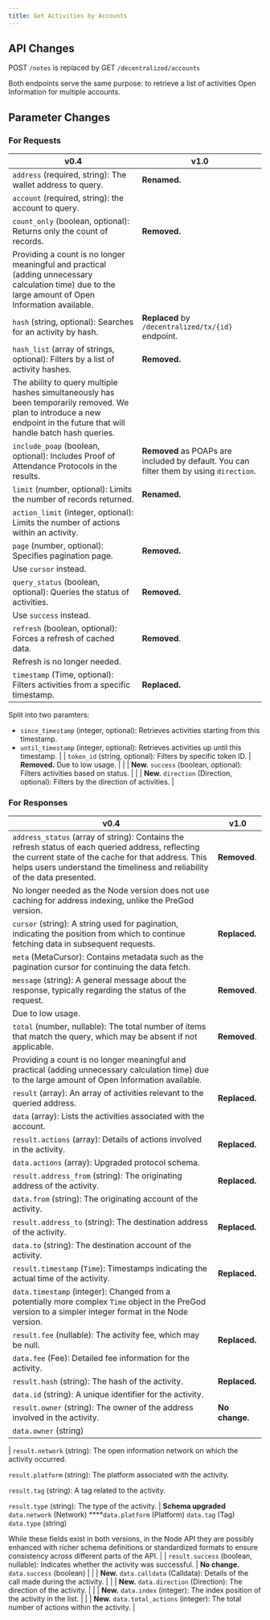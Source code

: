 ```yaml
---
title: Get Activities by Accounts
---
```


## API Changes

POST `/notes` is replaced by GET `/decentralized/accounts`

Both endpoints serve the same purpose: to retrieve a list of activities Open Information for multiple accounts.

## Parameter Changes

### For Requests

| **v0.4**                                                                                                                                                                 | **v1.0**                                                                                |
| ------------------------------------------------------------------------------------------------------------------------------------------------------------------------ | --------------------------------------------------------------------------------------- |
| `address` (required, string): The wallet address to query.                                                                                                               | **Renamed.**                                                                            |
| `account` (required, string): the account to query.                                                                                                                      |
| `count_only` (boolean, optional): Returns only the count of records.                                                                                                     | **Removed.**                                                                            |
| Providing a count is no longer meaningful and practical (adding unnecessary calculation time) due to the large amount of Open Information available.                     |
| `hash` (string, optional): Searches for an activity by hash.                                                                                                             | **Replaced** by `/decentralized/tx/{id}` endpoint.                                      |
| `hash_list` (array of strings, optional): Filters by a list of activity hashes.                                                                                          | **Removed.**                                                                            |
| The ability to query multiple hashes simultaneously has been temporarily removed. We plan to introduce a new endpoint in the future that will handle batch hash queries. |
| `include_poap` (boolean, optional): Includes Proof of Attendance Protocols in the results.                                                                               | **Removed** as POAPs are included by default. You can filter them by using `direction`. |
| `limit` (number, optional): Limits the number of records returned.                                                                                                       | **Renamed.**                                                                            |
| `action_limit` (integer, optional): Limits the number of actions within an activity.                                                                                     |
| `page` (number, optional): Specifies pagination page.                                                                                                                    | **Removed.**                                                                            |
| Use `cursor` instead.                                                                                                                                                    |
| `query_status` (boolean, optional): Queries the status of activities.                                                                                                    | **Removed.**                                                                            |
| Use `success` instead.                                                                                                                                                   |
| `refresh` (boolean, optional): Forces a refresh of cached data.                                                                                                          | **Removed**.                                                                            |
| Refresh is no longer needed.                                                                                                                                             |
| `timestamp` (Time, optional): Filters activities from a specific timestamp.                                                                                              | **Replaced.**                                                                           |

Split into two paramters:

- `since_timestamp` (integer, optional): Retrieves activities starting from this timestamp.
- `until_timestamp` (integer, optional): Retrieves activities up until this timestamp. |
  | `token_id` (string, optional): Filters by specific token ID. | **Removed.**
  Due to low usage. |
  | | **New.**
  `success` (boolean, optional): Filters activities based on status. |
  | | **New.**
  `direction` (Direction, optional): Filters by the direction of activities. |

### For Responses

| **v0.4**                                                                                                                                                                                                                               | **v1.0**       |
| -------------------------------------------------------------------------------------------------------------------------------------------------------------------------------------------------------------------------------------- | -------------- |
| `address_status` (array of string): Contains the refresh status of each queried address, reflecting the current state of the cache for that address. This helps users understand the timeliness and reliability of the data presented. | **Removed**.   |
| No longer needed as the Node version does not use caching for address indexing, unlike the PreGod version.                                                                                                                             |
| `cursor` (string): A string used for pagination, indicating the position from which to continue fetching data in subsequent requests.                                                                                                  | **Replaced.**  |
| `meta` (MetaCursor): Contains metadata such as the pagination cursor for continuing the data fetch.                                                                                                                                    |
| `message` (string): A general message about the response, typically regarding the status of the request.                                                                                                                               | **Removed**.   |
| Due to low usage.                                                                                                                                                                                                                      |
| `total` (number, nullable): The total number of items that match the query, which may be absent if not applicable.                                                                                                                     | **Removed**.   |
| Providing a count is no longer meaningful and practical (adding unnecessary calculation time) due to the large amount of Open Information available.                                                                                   |
| `result` (array): An array of activities relevant to the queried address.                                                                                                                                                              | **Replaced.**  |
| `data` (array): Lists the activities associated with the account.                                                                                                                                                                      |
| `result.actions` (array): Details of actions involved in the activity.                                                                                                                                                                 | **Replaced.**  |
| `data.actions` (array): Upgraded protocol schema.                                                                                                                                                                                      |
| `result.address_from` (string): The originating address of the activity.                                                                                                                                                               | **Replaced.**  |
| `data.from` (string): The originating account of the activity.                                                                                                                                                                         |
| `result.address_to` (string): The destination address of the activity.                                                                                                                                                                 | **Replaced.**  |
| `data.to` (string): The destination account of the activity.                                                                                                                                                                           |
| `result.timestamp` (`Time`): Timestamps indicating the actual time of the activity.                                                                                                                                                    | **Replaced.**  |
| `data.timestamp` (integer): Changed from a potentially more complex `Time` object in the PreGod version to a simpler integer format in the Node version.                                                                               |
| `result.fee` (nullable): The activity fee, which may be null.                                                                                                                                                                          | **Replaced.**  |
| `data.fee` (Fee): Detailed fee information for the activity.                                                                                                                                                                           |
| `result.hash` (string): The hash of the activity.                                                                                                                                                                                      | **Replaced.**  |
| `data.id` (string): A unique identifier for the activity.                                                                                                                                                                              |
| `result.owner` (string): The owner of the address involved in the activity.                                                                                                                                                            | **No change.** |
| `data.owner` (string)                                                                                                                                                                                                                  |

| `result.network` (string): The open information network on which the activity occurred.

`result.platform` (string): The platform associated with the activity.

`result.tag` (string): A tag related to the activity.

`result.type` (string): The type of the activity. | **Schema upgraded**
`data.network` (Network)
\*\*\*\*`data.platform` (Platform)
`data.tag` (Tag)
`data.type` (string)

While these fields exist in both versions, in the Node API they are possibly enhanced with richer schema definitions or standardized formats to ensure consistency across different parts of the API. |
| `result.success` (boolean, nullable): Indicates whether the activity was successful. | **No change.**
`data.success` (boolean) |
| | **New.**
`data.calldata` (Calldata): Details of the call made during the activity. |
| | **New.**
`data.direction` (Direction): The direction of the activity. |
| | **New.**
`data.index` (integer): The index position of the activity in the list. |
| | **New.**
`data.total_actions` (integer): The total number of actions within the activity. |
